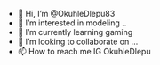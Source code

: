 - 👋 Hi, I’m @OkuhleDlepu83
- 👀 I’m interested in modeling ..
- 🌱 I’m currently learning gaming 
- 💞️ I’m looking to collaborate on ...
- 📫 How to reach me IG OkuhleDlepu 

<!---
OkuhleDlepu83/OkuhleDlepu83 is a ✨ special ✨ repository because its `README.md` (this file) appears on your GitHub profile.
You can click the Preview link to take a look at your changes.
--->
